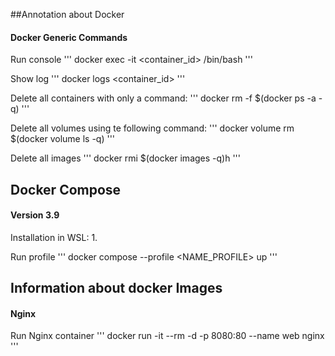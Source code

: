 ##Annotation about Docker

#### Docker Generic Commands
Run console 
'''
docker exec -it <container_id> /bin/bash
'''

Show log
'''
docker logs <container_id>
'''

Delete all containers with only a command:
'''
docker rm -f $(docker ps -a -q)
'''

Delete all volumes using te following command:
'''
docker volume rm $(docker volume ls -q)
'''

Delete all images
'''
docker rmi $(docker images -q)h
'''

## Docker Compose
#### Version 3.9
Installation in WSL:
1. 


Run profile
'''
docker compose --profile <NAME_PROFILE> up
'''


## Information about docker Images
#### Nginx
Run Nginx container
'''
docker run -it --rm -d -p 8080:80 --name web nginx
'''
